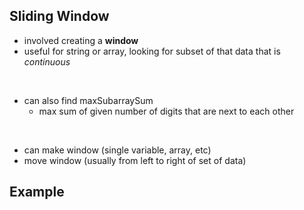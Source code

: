 ## Sliding Window

- involved creating a **window** 
- useful for string or array, looking for subset of that data that is *continuous*
<br>

- can also find maxSubarraySum
  - max sum of given number of digits that are next to each other
<br>

- can make window (single variable, array, etc)
- move window (usually from left to right of set of data)

## Example

